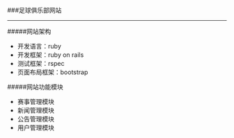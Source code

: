 ###足球俱乐部网站
***
#####网站架构
* 开发语言：ruby
* 开发框架：ruby on rails
* 测试框架：rspec
* 页面布局框架：bootstrap

#####网站功能模块
* 赛事管理模块
* 新闻管理模块
* 公告管理模块
* 用户管理模块
